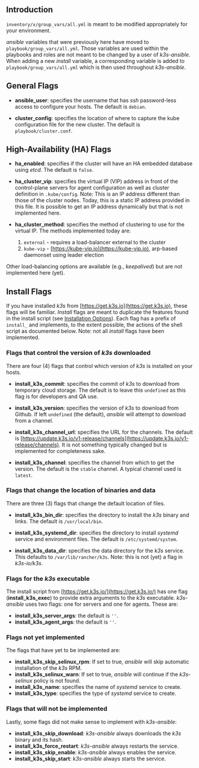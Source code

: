 
## Introduction

`inventory/x/group_vars/all.yml` is meant to be modified appropriately for your environment.

*ansible* variables that were previously here have moved to `playbook/group_vars/all.yml`.
Those variables are used within the playbooks and roles are not meant to be changed by a user of *k3s-ansible*.
When adding a new _install_ variable, a corresponding variable is added to `playbook/group_vars/all.yml`
which is then used throughout *k3s-ansible*.

## General Flags

- **ansible_user**: specifies the username that has *ssh* password-less access to configure your hosts.
The default is `debian`.

- **cluster_config**: specifies the location of where to capture the kube configuration file for the new cluster.
The default is `playbook/cluster.conf`.

## High-Availability (HA) Flags

- **ha_enabled**: specifies if the cluster will have an HA embedded database using *etcd*.
The default is `false`.

- **ha_cluster_vip**: specifies the virtual IP (VIP) address in front of the control-plane servers for
agent configuration as well as cluster definition in `.kube/config`.
Note: This is an IP address different than those of the cluster nodes.
Today, this is a static IP address provided in this file.
It is possible to get an IP address dynamically but that is not implemented here.

- **ha_cluster_method**: specifies the method of clustering to use for the virtual IP.
The methods implemented today are:
    1. `external` - requires a load-balancer external to the cluster
    2. `kube-vip` - [https://kube-vip.io](https://kube-vip.io), arp-based daemonset using leader election

Other load-balancing options are available (e.g., *keepalived*) but are not implemented here (yet).

## Install Flags

If you have installed *k3s* from [https://get.k3s.io](https://get.k3s.io), these flags will be familiar.
*Install* flags are meant to duplicate the features found in the install script
(see [Installation Options](https://rancher.com/docs/k3s/latest/en/installation/install-options/#options-for-installation-with-script)).
Each flag has a prefix of `install_` and implements, to the extent possible, the actions of the shell script as documented below.
Note: not all *install* flags have been implemented.

### Flags that control the version of *k3s* downloaded

There are four (4) flags that control which version of *k3s* is installed on your hosts.

- **install_k3s_commit**: specifies the commit of *k3s* to download from temporary cloud storage.
The default is to leave this `undefined` as this flag is for developers and QA use. 

- **install_k3s_version**: specifies the version of *k3s* to download from Github.
If left `undefined` (the default), *ansible* will attempt to download from a channel.

- **install_k3s_channel_url**: specifies the URL for the channels.
The default is [https://update.k3s.io/v1-release/channels](https://update.k3s.io/v1-release/channels).
It is not something typically changed but is implemented for completeness sake.

- **install_k3s_channel**: specifies the channel from which to get the version.
The default is the `stable` channel.  A typical channel used is `latest`.

### Flags that change the location of binaries and data

There are three (3) flags that change the default location of files.

- **install_k3s_bin_dir**: specifies the directory to install the *k3s* binary and links.
The default is `/usr/local/bin`.

- **install_k3s_systemd_dir**: specifies the directory to install *systemd*
service and environment files.  The default is `/etc/systemd/system`.

- **install_k3s_data_dir**: specifies the data directory for the *k3s* service.
This defaults to `/var/lib/rancher/k3s`.
Note: this is not (yet) a flag in *k3s-io/k3s*.

### Flags for the *k3s* executable

The install script from [https://get.k3s.io/](https://get.k3s.io/) has one flag (**install_k3s_exec**) to
provide extra arguments to the *k3s* executable.  *k3s-ansible* uses two flags:
one for servers and one for agents.  These are:

- **install_k3s_server_args**: the default is `''`.
- **install_k3s_agent_args**: the default is `''`.

### Flags not yet implemented

The flags that have yet to be implemented are:

- **install_k3s_skip_selinux_rpm**:  If set to true, *ansible* will skip automatic installation of the *k3s* RPM.
- **install_k3s_selinux_warn**:  If set to true, *ansible* will continue if the *k3s-selinux* policy is not found.
- **install_k3s_name**: specifies the name of *systemd* service to create.
- **install_k3s_type**: specifies the type of *systemd* service to create.

### Flags that will not be implemented

Lastly, some flags did not make sense to implement with *k3s-ansible*:

- **install_k3s_skip_download**:  *k3s-ansible* always downloads the *k3s* binary and its hash.
- **install_k3s_force_restart**:  *k3s-ansible* always restarts the service.
- **install_k3s_skip_enable**:  *k3s-ansible* always enables the service.
- **install_k3s_skip_start**:   *k3s-ansible* always starts the service.

